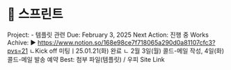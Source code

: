 # 🚩 스프린트

Project: - 템플릿 관련
Due: February 3, 2025
Next Action: 진행 중
Works Achive: ▶️ https://www.notion.so/168e98ce7f718065a290d0a81107cfc3?pvs=21
 ㄴKick off 미팅ㅣ25.01.21(화) 완료
 ㄴ 2월 3일(월) 콜드-메일 작성, 4일(화) 콜드-메일 발송 예약
      Best: 첨부 파일(템플릿) / 우피 Site Link